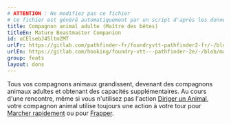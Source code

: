 ```yaml
---
# ATTENTION : Ne modifiez pas ce fichier
# Ce fichier est généré automatiquement par un script d'après les données du module Foundry VTT officiel et de sa traduction
title: Compagnon animal adulte (Maître des bêtes)
titleEn: Mature Beastmaster Companion
id: uCElsebJ45ltmZMT
urlFr: https://gitlab.com/pathfinder-fr/foundryvtt-pathfinder2-fr/-/blob/master/data/feats/uCElsebJ45ltmZMT.htm
urlEn: https://gitlab.com/hooking/foundry-vtt---pathfinder-2e/-/blob/master/packs/data/feats.db/mature-beastmaster-companion.json
group: feats
layout: dons
---
```

Tous vos compagnons animaux grandissent, devenant des compagnons animaux adultes et obtenant des capacités supplémentaires. Au cours d'une rencontre, même si vous n'utilisez pas l'action [Diriger un Animal](../actions/diriger-un-animal.md), votre compagnon animal utilise toujours une action à votre tour pour [Marcher rapidement](../actions/marcher-rapidement.md) ou pour [Frapper](../actions/frapper.md).


